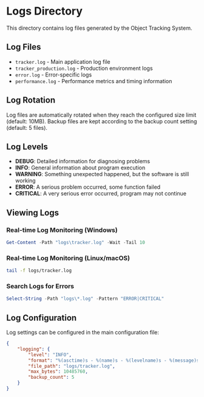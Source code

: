 # Logs Directory

This directory contains log files generated by the Object Tracking System.

## Log Files

- `tracker.log` - Main application log file
- `tracker_production.log` - Production environment logs
- `error.log` - Error-specific logs
- `performance.log` - Performance metrics and timing information

## Log Rotation

Log files are automatically rotated when they reach the configured size limit (default: 10MB).
Backup files are kept according to the backup count setting (default: 5 files).

## Log Levels

- **DEBUG**: Detailed information for diagnosing problems
- **INFO**: General information about program execution
- **WARNING**: Something unexpected happened, but the software is still working
- **ERROR**: A serious problem occurred, some function failed
- **CRITICAL**: A very serious error occurred, program may not continue

## Viewing Logs

### Real-time Log Monitoring (Windows)
```powershell
Get-Content -Path "logs\tracker.log" -Wait -Tail 10
```

### Real-time Log Monitoring (Linux/macOS)
```bash
tail -f logs/tracker.log
```

### Search Logs for Errors
```powershell
Select-String -Path "logs\*.log" -Pattern "ERROR|CRITICAL"
```

## Log Configuration

Log settings can be configured in the main configuration file:

```json
{
    "logging": {
        "level": "INFO",
        "format": "%(asctime)s - %(name)s - %(levelname)s - %(message)s",
        "file_path": "logs/tracker.log",
        "max_bytes": 10485760,
        "backup_count": 5
    }
}
```
